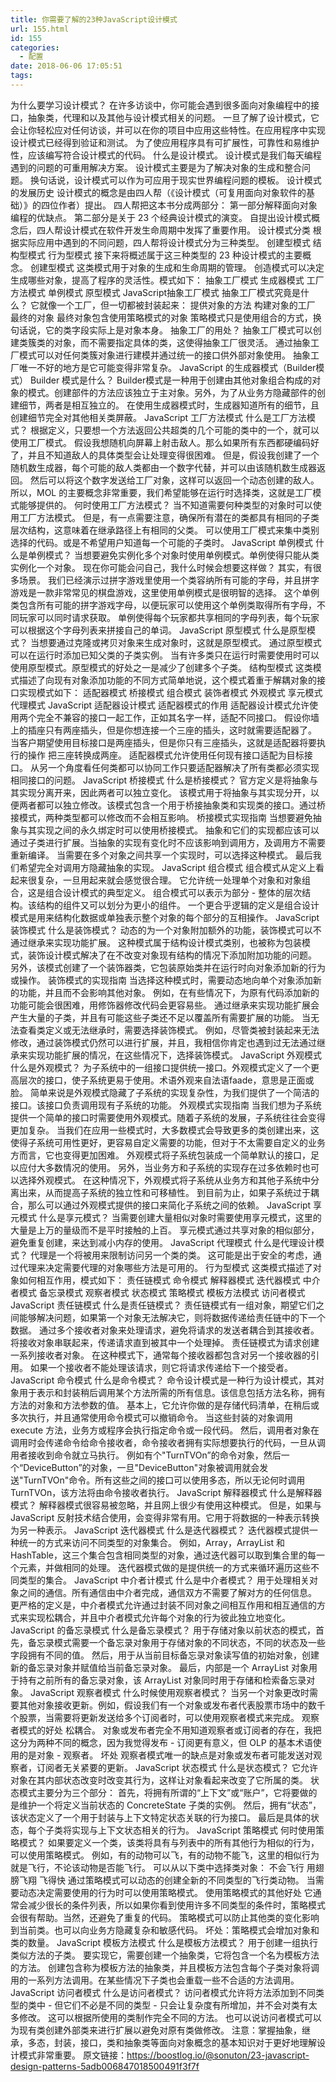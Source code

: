 ```yaml
---
title: 你需要了解的23种JavaScript设计模式
url: 155.html
id: 155
categories:
  - 配置
date: 2018-06-06 17:05:51
tags:
---
```


为什么要学习设计模式？ 在许多访谈中，你可能会遇到很多面向对象编程中的接口，抽象类，代理和以及其他与设计模式相关的问题。 一旦了解了设计模式，它会让你轻松应对任何访谈，并可以在你的项目中应用这些特性。在应用程序中实现设计模式已经得到验证和测试。 为了使应用程序具有可扩展性，可靠性和易维护性，应该编写符合设计模式的代码。 什么是设计模式。 设计模式是我们每天编程遇到的问题的可重用解决方案。 设计模式主要是为了解决对象的生成和整合问题。 换句话说，设计模式可以作为可应用于现实世界编程问题的模板。 设计模式的发展历史 设计模式的概念是由四人帮（《设计模式（可复用面向对象软件的基础）》的四位作者）提出。 四人帮把这本书分成两部分： 第一部分解释面向对象编程的优缺点。 第二部分是关于 23 个经典设计模式的演变。 自提出设计模式概念后，四人帮设计模式在软件开发生命周期中发挥了重要作用。 设计模式分类 根据实际应用中遇到的不同问题，四人帮将设计模式分为三种类型。 创建型模式 结构型模式 行为型模式 接下来将概述属于这三种类型的 23 种设计模式的主要概念。 创建型模式 这类模式用于对象的生成和生命周期的管理。 创造模式可以决定生成哪些对象，提高了程序的灵活性。模式如下： 抽象工厂模式 生成器模式 工厂方法模式 单例模式 原型模式 JavaScript抽象工厂模式 抽象工厂模式究竟是什么？ 它就像一个工厂，但一切都被封装起来： 提供对象的方法 构建对象的工厂 最终的对象 最终对象包含使用策略模式的对象 策略模式只是使用组合的方式，换句话说，它的类字段实际上是对象本身。 抽象工厂的用处？ 抽象工厂模式可以创建类簇类的对象，而不需要指定具体的类，这使得抽象工厂很灵活。 通过抽象工厂模式可以对任何类簇对象进行建模并通过统一的接口供外部对象使用。 抽象工厂唯一不好的地方是它可能变得非常复杂。 JavaScript 的生成器模式（Builder模式） Builder 模式是什么？ Builder模式是一种用于创建由其他对象组合构成的对象的模式。创建部件的方法应该独立于主对象。另外，为了从业务方隐藏部件的创建细节，两者是相互独立的。 在使用生成器模式时，生成器知道所有的细节，且创建细节完全对其他相关类屏蔽。 JavaScript 工厂方法模式 什么是工厂方法模式？ 根据定义，只要想一个方法返回公共超类的几个可能的类中的一个，就可以使用工厂模式。 假设我想随机向屏幕上射击敌人。那么如果所有东西都硬编码好了，并且不知道敌人的具体类型会让处理变得很困难。 但是，假设我创建了一个随机数生成器，每个可能的敌人类都由一个数字代替，并可以由该随机数生成器返回。 然后可以将这个数字发送给工厂对象，这样可以返回一个动态创建的敌人。 所以，MOL 的主要概念非常重要，我们希望能够在运行时选择类，这就是工厂模式能够提供的。 何时使用工厂方法模式？ 当不知道需要何种类型的对象时可以使用工厂方法模式。 但是，有一点需要注意，确保所有潜在的类都具有相同的子类层次结构，这意味着在继承路径上有相同的父类。 可以使用工厂模式来集中类别选择的代码。或是不希望用户知道每一个可能的子类时。 JavaScript 单例模式 什么是单例模式？ 当想要避免实例化多个对象时使用单例模式。单例使得只能从类实例化一个对象。 现在你可能会问自己，我什么时候会想要这样做？ 其实，有很多场景。 我们已经演示过拼字游戏里使用一个类容纳所有可能的字母，并且拼字游戏是一款非常常见的棋盘游戏，这里使用单例模式是很明智的选择。 这个单例类包含所有可能的拼字游戏字母，以便玩家可以使用这个单例类取得所有字母，不同玩家可以同时请求获取。 单例使得每个玩家都共享相同的字母列表，每个玩家可以根据这个字母列表来拼接自己的单词。 JavaScript 原型模式 什么是原型模式？ 当想要通过克隆或拷贝对象来生成对象时，这就是原型模式。 通过原型模式可以在运行时添加已知父类的子类实例。 当有许多类只在运行时需要使用时可以使用原型模式。原型模式的好处之一是减少了创建多个子类。 结构型模式 这类模式描述了向现有对象添加功能的不同方式简单地说，这个模式着重于解耦对象的接口实现模式如下： 适配器模式 桥接模式 组合模式 装饰者模式 外观模式 享元模式 代理模式 JavaScript 适配器设计模式 适配器模式的作用 适配器设计模式允许使用两个完全不兼容的接口一起工作，正如其名字一样，适配不同接口。 假设你墙上的插座只有两座插头，但是你想连接一个三座的插头，这时就需要适配器了。 当客户期望使用目标接口是两座插头，但是你只有三座插头，这就是适配器将要执行的操作 把三座转换成两座。 适配器模式允许使用任何现有接口适配为目标接口。 从另一个角度看任何类都可以协同工作只要适配器解决了所有类都必须实现相同接口的问题。 JavaScript 桥接模式 什么是桥接模式？ 官方定义是将抽象与其实现分离开来，因此两者可以独立变化。 该模式用于将抽象与其实现分开，以便两者都可以独立修改。该模式包含一个用于桥接抽象类和实现类的接口。通过桥接模式，两种类型都可以修改而不会相互影响。 桥接模式实现指南 当想要避免抽象与其实现之间的永久绑定时可以使用桥接模式。 抽象和它们的实现都应该可以通过子类进行扩展。当抽象的实现有变化时不应该影响到调用方，及调用方不需要重新编译。 当需要在多个对象之间共享一个实现时，可以选择这种模式。 最后我们希望完全对调用方隐藏抽象的实现。 JavaScript 组合模式 组合模式从定义上看起来很复杂，一旦用起来就会感觉很合理。 它允许统一处理单个对象和对象组合，这是组合设计模式的典型定义。 组合模式可以表示为部分 - 整体的层次结构。该结构的组件又可以划分为更小的组件。 一个更合乎逻辑的定义是组合设计模式是用来结构化数据或单独表示整个对象的每个部分的互相操作。 JavaScript 装饰模式 什么是装饰模式？ 动态的为一个对象附加额外的功能，装饰模式可以不通过继承来实现功能扩展。 这种模式属于结构设计模式类别，也被称为包装模式，装饰设计模式解决了在不改变对象现有结构的情况下添加附加功能的问题。 另外，该模式创建了一个装饰器类，它包装原始类并在运行时向对象添加新的行为或操作。 装饰模式的实现指南 当选择这种模式时，需要动态地向单个对象添加新的功能，并且而不会影响其他对象。 例如，在有些情况下，为原有代码添加新的功能可能会很困难，用修饰器修改代码会更容易些。 通过继承来实现功能扩展会产生大量的子类，并且有可能这些子类还不足以覆盖所有需要扩展的功能。 当无法查看类定义或无法继承时，需要选择装饰模式。 例如，尽管类被封装起来无法修改，通过装饰模式仍然可以进行扩展，并且，我相信你肯定也遇到过无法通过继承来实现功能扩展的情况，在这些情况下，选择装饰模式。 JavaScript 外观模式 什么是外观模式？ 为子系统中的一组接口提供统一接口。外观模式定义了一个更高层次的接口，使子系统更易于使用。术语外观来自法语faade，意思是正面或脸。 简单来说是外观模式隐藏了子系统的实现复杂性，为我们提供了一个简洁的接口。该接口负责调用现有子系统的功能。 外观模式实现指南 当我们想为子系统提供一个简单的接口时需要使用外观模式。随着子系统的发展，子系统往往会变得更加复杂。 当我们在应用一些模式时，大多数模式会导致更多的类创建出来，这使得子系统可用性更好，更容易自定义需要的功能，但对于不太需要自定义的业务方而言，它也变得更加困难。 外观模式将子系统包装成一个简单默认的接口，足以应付大多数情况的使用。 另外，当业务方和子系统的实现存在过多依赖时也可以选择外观模式。 在这种情况下，外观模式将子系统从业务方和其他子系统中分离出来，从而提高子系统的独立性和可移植性。 到目前为止，如果子系统过于耦合，那么可以通过外观模式提供的接口来简化子系统之间的依赖。 JavaScript 享元模式 什么是享元模式？ 当需要创建大量相似对象时需要使用享元模式，这里的大量是上万的量级而不是平时接触的上百。 享元模式通过共享对象的相似部分，避免重复创建，来达到减小内存的使用。 JavaScript 代理模式 什么是代理设计模式？ 代理是一个将被用来限制访问另一个类的类。 这可能是出于安全的考虑，通过代理来决定需要代理的对象哪些方法是可用的。 行为型模式 这类模式描述了对象如何相互作用，模式如下： 责任链模式 命令模式 解释器模式 迭代器模式 中介者模式 备忘录模式 观察者模式 状态模式 策略模式 模板方法模式 访问者模式 JavaScript 责任链模式 什么是责任链模式？ 责任链模式有一组对象，期望它们之间能够解决问题，如果第一个对象无法解决它，则将数据传递给责任链中的下一个数据。 通过多个接收者对象来处理请求，避免将请求的发送者耦合到其接收者。将接收对象串联起来，传递请求直到被其中一个处理掉。 责任链模式为请求创建一系列接收者对象。 在这种模式下，通常每个接收器都包含对另一个接收器的引用。 如果一个接收者不能处理该请求，则它将请求传递给下一个接受者。 JavaScript 命令模式 什么是命令模式？ 命令设计模式是一种行为设计模式，其对象用于表示和封装稍后调用某个方法所需的所有信息。该信息包括方法名称，拥有方法的对象和方法参数的值。 基本上，它允许你做的是存储代码清单，在稍后或多次执行，并且通常使用命令模式可以撤销命令。 当这些封装的对象调用 execute 方法，业务方或程序会执行指定命令或一段代码。 然后，调用者对象在调用时会传递命令给命令接收者，命令接收者拥有实际想要执行的代码，一旦从调用者接收到命令就立马执行。 例如有个"TurnTVOn”的命令对象，然后一个“DeviceButton”的对象，一旦"DeviceButton"对象被调用就会发送"TurnTVOn"命令。所有这些之间的接口可以使用多态，所以无论何时调用 TurnTVOn，该方法将由命令接收者执行。 JavaScript 解释器模式 什么是解释器模式？ 解释器模式很容易被忽略，并且网上很少有使用这种模式。 但是，如果与 JavaScript 反射技术结合使用，会变得非常有用。它用于将数据的一种表示转换为另一种表示。 JavaScript 迭代器模式 什么是迭代器模式？ 迭代器模式提供一种统一的方式来访问不同类型的对象集合。 例如，Array，ArrayList 和 HashTable，这三个集合包含相同类型的对象，通过迭代器可以取到集合里的每一个元素，并做相同的处理。 迭代器模式做的是提供统一的方式来循环遍历这些不同类型的集合。 JavaScript 中介者计模式 什么是中介者模式？ 用于处理相关对象之间的通信。所有通信由中介者完成，通信双方不需要了解对方的任何信息。 更严格的定义是，中介者模式允许通过封装不同对象之间相互作用和相互通信的方式来实现松耦合，并且中介者模式允许每个对象的行为彼此独立地变化。 JavaScript 的备忘录模式 什么是备忘录模式？ 用于存储对象以前状态的模式，首先，备忘录模式需要一个备忘录对象用于存储对象的不同状态，不同的状态及一些字段拥有不同的值。 然后，用于从当前目标备忘录对象读写值的初始对象，创建新的备忘录对象并赋值给当前备忘录对象。 最后，内部是一个 ArrayList 对象用于持有之前所有的备忘录对象，该 ArrayList 对象同时用于存储和检索备忘录对象。 JavaScript 观察者模式 什么时候使用观察者模式？ 当另一个对象更改时需要其他对象接收更新。例如，假设我们有一个对象或发布者代表股票市场中的数千个股票，当需要将更新发送给多个订阅者时，可以使用观察者模式来完成。 观察者模式的好处 松耦合。 对象或发布者完全不用知道观察者或订阅者的存在，我把这分为两种不同的概念，因为我觉得发布 - 订阅更有意义，但 OLP 的基本术语使用的是对象 - 观察者。 坏处 观察者模式唯一的缺点是对象或发布者可能发送对观察者，订阅者无关紧要的更新。 JavaScript 状态模式 什么是状态模式？ 它允许对象在其内部状态改变时改变其行为，这样让对象看起来改变了它所属的类。 状态模式主要分为三个部分： 首先，将拥有所谓的“上下文”或“账户”，它将要做的是维护一个将定义当前状态的 ConcreteState 子类的实例。 然后，拥有“状态”，该状态定义了一个用于封装与上下文特定状态关联的行为接口。 最后是具体的状态，每个子类将实现与上下文状态相关的行为。 JavaScript 策略模式 何时使用策略模式？ 如果要定义一个类，该类将具有与列表中的所有其他行为相似的行为，可以使用策略模式。 例如，有的动物可以飞，有的动物不能飞，这里的相似行为就是飞行，不论该动物是否能飞行。 可以从以下类中选择类对象： 不会飞行 用翅膀飞翔 飞得快 通过策略模式可以动态的创建全新的不同类型的飞行类动物。 当需要动态决定需要使用的行为时可以使用策略模式。 使用策略模式的其他好处 它通常会减少很长的条件列表，所以如果你看到使用许多不同类型的条件时，策略模式会很有帮助。当然，还避免了重复的代码。 策略模式可以防止其他类的变化影响到当前类。也可以向业务方隐藏复杂和敏感代码。 坏处：策略模式会增加对象和类的数量。 JavaScript 模板方法模式 什么是模板方法模式？ 用于创建一组执行类似方法的子类。 要实现它，需要创建一个抽象类，它将包含一个名为模板方法的方法。 创建包含称为模板方法的抽象类，并且模板方法包含每个子类对象将调用的一系列方法调用。在某些情况下子类也会重载一些不合适的方法调用。 JavaScript 访问者模式 什么是访问者模式？ 访问者模式允许将方法添加到不同类型的类中 - 但它们不必是不同的类型 - 只会让复杂度有所增加，并不会对类有太多修改。 这可以根据所使用的类制作完全不同的方法。 也可以说访问者模式可以为现有类创建外部类来进行扩展以避免对原有类做修改。 注意：掌握抽象，继承，多态，封装，接口，类和抽象类等面向对象概念的基本知识对于更好地理解设计模式非常重要。 原文链接：https://boostlog.io/@sonuton/23-javascript-design-patterns-5adb006847018500491f3f7f